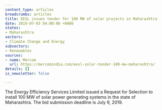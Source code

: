 ```yaml
---
content_type: articles
breadcrumbs: articles
title: EESL issues tender for 100 MW of solar projects in Maharashtra
date: 2019-07-03 04:00:00 +0000
states:
- Maharashtra
sectors:
- Climate Change and Energy
subsectors:
- Renewables
sources:
- name: Mercom
  url: https://mercomindia.com/eesl-solar-tender-100-mw-maharashtra/
details: []
is_newsletter: false

---
```

The Energy Efficiency Services Limited issued a Request for Selection to install 100 MW of solar power generating systems in the state of Maharashtra. The bid submission deadline is July 9, 2019.
